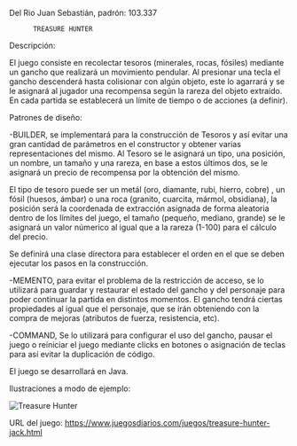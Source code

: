 Del Rio Juan Sebastián, padrón: 103.337

          TREASURE HUNTER

Descripción:

El juego consiste en recolectar tesoros (minerales, rocas, fósiles) mediante un gancho que realizará un movimiento pendular. Al presionar una tecla el gancho descenderá hasta colisionar con algún objeto, este lo agarrará y se le asignará al jugador una recompensa según la rareza del objeto extraído. En cada partida se establecerá un límite de tiempo o de acciones (a definir).



Patrones de diseño: 

-BUILDER, se implementará para la construcción de Tesoros y así evitar una gran cantidad de parámetros en el constructor y obtener varias representaciones del mismo. Al Tesoro se le asignará un tipo, una posición, un nombre, un tamaño y una rareza, en base a estos últimos dos, se le asignará un precio de recompensa por la obtención del mismo.
  
El tipo de tesoro puede ser un metál (oro, diamante, rubi, hierro, cobre) , un fósil (huesos, ámbar) o una roca (granito, cuarcita, mármol, obsidiana), la posición será la coordenada de extracción asignada de forma aleatoria dentro de los límites del juego, el tamaño (pequeño, mediano, grande) se le asignará un valor númerico al igual que a la rareza (1-100) para el cálculo del precio.   

Se definirá una clase directora para establecer el orden en el que se deben ejecutar los pasos en la construcción.
                     
-MEMENTO, para evitar el problema de la restricción de acceso, se lo utilizará para guardar y restaurar el estado del gancho y del personaje para poder continuar la partida en distintos momentos. El gancho tendrá ciertas propiedades al igual que el personaje, que se irán obteniendo con la compra de mejoras (atributos de fuerza, resistencia, etc).
                     
                     
-COMMAND, Se lo utilizará para configurar el uso del gancho, pausar el juego o reiniciar el juego mediante clicks en botones o asignación de teclas para así evitar la duplicación de código. 
                            
El juego se desarrollará en Java.

Ilustraciones a modo de ejemplo: 

![Treasure Hunter](https://user-images.githubusercontent.com/104468421/197403579-32875435-db1c-421e-9c8e-53aaaa7c7f32.png)


URL del juego: https://www.juegosdiarios.com/juegos/treasure-hunter-jack.html


